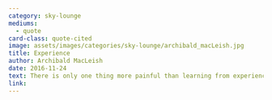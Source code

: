 ```yaml
---
category: sky-lounge
mediums:
  - quote
card-class: quote-cited
image: assets/images/categories/sky-lounge/archibald_macLeish.jpg
title: Experience
author: Archibald MacLeish
date: 2016-11-24
text: There is only one thing more painful than learning from experience and that is not learning from experience.
link:
---
```

